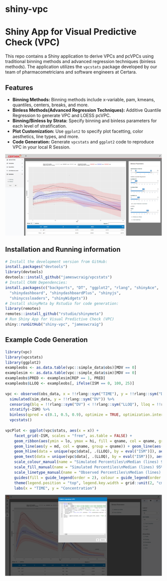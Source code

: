 shiny-vpc
========

# Shiny App for Visual Predictive Check (VPC)

This repo contains a Shiny application to derive VPCs and pcVPCs using traditional binning methods and advanced regression techniques (binless methods).
The application utilizes the `vpcstats` package developed by our team of pharmacometricians and software engineers at Certara.


## Features

* **Binning Methods:** Binning methods include x-variable, pam, kmeans, quantiles, centers, breaks, and more. 
* **Binless Methods(Advanced Regression Techniques):** Additive Quantile Regression to generate VPC and LOESS pcVPC.
* **Binning/Binless by Strata:** Specify binning and binless parameters for each level of stratification.
* **Plot Customization:** Use `ggplot2` to specify plot facetting, color aesthetics, line types, and more.
* **Code Generation:** Generate `vpcstats` and `ggplot2` code to reproduce VPC in your local R Session.

![Example](./inst/img/fig_a_regression_approach_vpc.png)


## Installation and Running information

``` r
# Install the development version from GitHub:
install.packages("devtools")
library(devtools)
devtools::install_github("jameswcraig/vpcstats")
# Install CRAN Dependencies:
install.packages(c("backports", "DT", "ggplot2", "rlang", "shinyAce",
  "shinydashboard", "shinydashboardPlus", "shinyjs",
  "shinycssloaders", "shinyWidgets"))
# Install shinyMeta by Rstudio for code generation:
library(remotes)
remotes::install_github("rstudio/shinymeta")
# Run Shiny App for Visual Predictive Check (VPC)
shiny::runGitHub("shiny-vpc", "jameswcraig")


```

## Example Code Generation

``` r
library(vpc)
library(vpcstats)
library(ggplot2)
exampleobs <- as.data.table(vpc::simple_data$obs)[MDV == 0]
examplesim <- as.data.table(vpc::simple_data$sim)[MDV == 0]
exampleobs$PRED <- examplesim[REP == 1, PRED]
exampleobs$LLOQ <- exampleobs[, ifelse(ISM == 0, 100, 25)]

vpc <- observed(obs_data, x = !!rlang::sym("TIME"), y = !!rlang::sym("DV")) %>%
  simulated(sim_data, y = !!rlang::sym("DV")) %>%
  censoring(blq = !!rlang::sym("DV") < !!rlang::sym("LLOQ"), lloq = !!rlang::sym("LLOQ")) %>%
  stratify(~ISM) %>%
  binless(qpred = c(0.1, 0.5, 0.9), optimize = TRUE, optimization.interval = c(0L, 7L), conf.level = 0.95) %>%
  vpcstats()

vpcPlot <- ggplot(vpc$stats, aes(x = x)) + 
	facet_grid(~ISM, scales = "free", as.table = FALSE) + 
	geom_ribbon(aes(ymin = lo, ymax = hi, fill = qname, col = qname, group = qname), alpha = 0.1, col = NA) + 
	geom_line(aes(y = md, col = qname, group = qname)) + geom_line(aes(y = y, linetype = qname), size = 1) + 
	geom_hline(data = unique(vpc$data[, .(LLOQ), by = eval("ISM")]), aes(yintercept = !!as.symbol("LLOQ")), linetype = "dotted", size = 1) + 
	geom_text(data = unique(vpc$data[, .(LLOQ), by = eval("ISM")]), aes(x = 10, y = LLOQ, label = paste("LLOQ", LLOQ, sep = "="), ), vjust = -1) + 
	scale_colour_manual(name = "Simulated Percentiles\nMedian (lines) 95% CI (areas)", breaks = c("q0.1", "q0.5", "q0.9"), values = c("red", "blue", "red"), labels = c("10%", "50%", "90%")) + 
	scale_fill_manual(name = "Simulated Percentiles\nMedian (lines) 95% CI (areas)", breaks = c("q0.1", "q0.5", "q0.9"), values = c("red", "blue", "red"), labels = c("10%", "50%", "90%")) + 
	scale_linetype_manual(name = "Observed Percentiles\nMedian (lines) 95% CI (areas)", breaks = c("q0.1", "q0.5", "q0.9"), values = c("dotted", "solid", "dashed"), labels = c("10%", "50%", "90%")) + 
	guides(fill = guide_legend(order = 2), colour = guide_legend(order = 2), linetype = guide_legend(order = 1)) + 
	theme(legend.position = "top", legend.key.width = grid::unit(2, "cm")) + 
	labs(x = "TIME", y = "Concentration")
```
![Example](./inst/img/binless_censored_code_gen.png)

